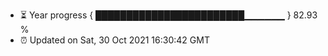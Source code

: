 - ⏳ Year progress { ████████████████████████▁▁▁▁▁▁ } 82.93 %
- ⏰ Updated on Sat, 30 Oct 2021 16:30:42 GMT

